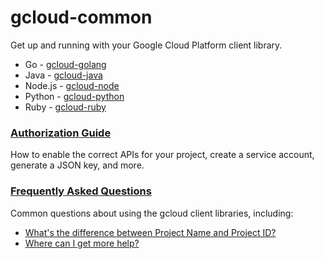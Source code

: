 # gcloud-common

Get up and running with your Google Cloud Platform client library.

  - Go - [gcloud-golang](https://github.com/googlecloudplatform/gcloud-golang)
  - Java - [gcloud-java](https://github.com/googlecloudplatform/gcloud-java)
  - Node.js - [gcloud-node](https://github.com/googlecloudplatform/gcloud-node)
  - Python - [gcloud-python](https://github.com/googlecloudplatform/gcloud-python)
  - Ruby - [gcloud-ruby](https://github.com/googlecloudplatform/gcloud-ruby)

### [Authorization Guide](authorization/readme.md)

How to enable the correct APIs for your project, create a service account, generate a JSON key, and more.

### [Frequently Asked Questions](faq/readme.md)

Common questions about using the gcloud client libraries, including:

  - [What's the difference between Project Name and Project ID?](faq/readme.md#project-terms)
  - [Where can I get more help?](faq/readme.md#get-help)
